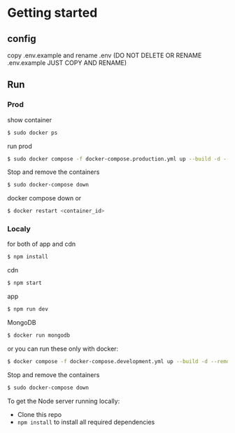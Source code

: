 # Getting started

## config

copy .env.example and rename .env (DO NOT DELETE OR RENAME .env.example JUST COPY AND RENAME)

## Run

### Prod

show container

```sh
$ sudo docker ps
```

run prod

```sh
$ sudo docker compose -f docker-compose.production.yml up --build -d --remove-orphans
```

Stop and remove the containers

```sh
$ sudo docker-compose down
```

docker compose down
or

```sh
$ docker restart <container_id>
```

### Localy

for both of app and cdn

```sh
$ npm install
```

cdn

```sh 
$ npm start
```

app

```sh
$ npm run dev
```

MongoDB

```sh
$ docker run mongodb
```

or you can run these only with docker:

```sh
$ docker compose -f docker-compose.development.yml up --build -d --remove-orphans
```

Stop and remove the containers

```sh
$ sudo docker-compose down
```

To get the Node server running locally:

- Clone this repo
- `npm install` to install all required dependencies
